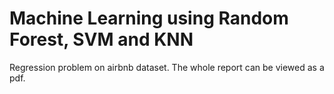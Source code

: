 # Machine Learning using Random Forest, SVM and KNN

Regression problem on airbnb dataset. The whole report can be viewed as a pdf.
